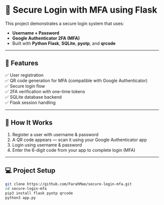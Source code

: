 # 🔐 Secure Login with MFA using Flask

This project demonstrates a secure login system that uses:
- **Username + Password**
- **Google Authenticator 2FA (MFA)**
- Built with **Python Flask**, **SQLite**, **pyotp**, and **qrcode**

---

## 🚀 Features

✅ User registration  
✅ QR code generation for MFA (compatible with Google Authenticator)  
✅ Secure login flow  
✅ 2FA verification with one-time tokens  
✅ SQLite database backend  
✅ Flask session handling  

---

## 🧪 How It Works

1. Register a user with username & password
2. A QR code appears — scan it using your Google Authenticator app
3. Login using username & password
4. Enter the 6-digit code from your app to complete login (MFA)

---

## 💻 Project Setup

```bash
git clone https://github.com/FarahMae/secure-login-mfa.git
cd secure-login-mfa
pip3 install flask pyotp qrcode
python3 app.py
